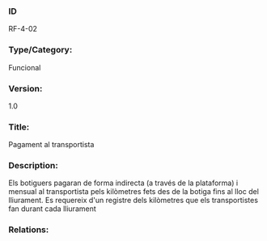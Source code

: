 ### ID
RF-4-02
### Type/Category:
Funcional
### Version:
1.0
### Title:
Pagament al transportista
### Description:
Els botiguers pagaran de forma indirecta (a través de la plataforma) i mensual al transportista pels kilòmetres fets des de la botiga fins al lloc del lliurament. Es requereix d'un registre dels kilòmetres que els transportistes fan durant cada lliurament 
### Relations:
